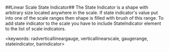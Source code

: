 ##Linear Scale State Indicator##
The State Indicator is a shape with arbitrary size located anywhere in the scale. If state indicator's value put into one of the scale ranges then shape is filled with brush of this range. To add state indicator to the scale you have to include StateIndicator element to the list of scale indicators.

<keywords: radverticallineargauge, verticallinearscale, gaugerange, stateindicator, barindicator>